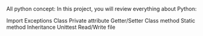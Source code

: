 All python concept: In this project, you will review everything about Python:

Import
Exceptions
Class
Private attribute
Getter/Setter
Class method
Static method
Inheritance
Unittest
Read/Write file 
